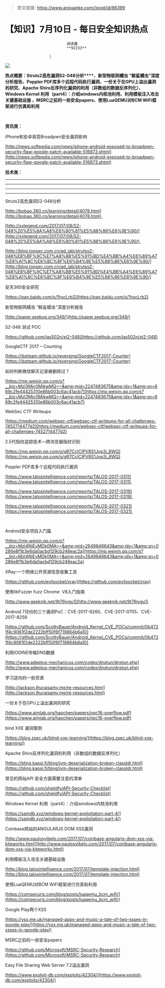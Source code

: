 > 原文链接: https://www.anquanke.com//post/id/86399 


# 【知识】7月10日 - 每日安全知识热点


                                阅读量   
                                **92233**
                            
                        |
                        
                                                                                    



[![](https://p4.ssl.qhimg.com/t01154727514ec7114e.png)](https://p4.ssl.qhimg.com/t01154727514ec7114e.png)

**热点概要：Struts2高危漏洞S2-048分析<strong>****、**新型物联网蠕虫 “鲸鲨蠕虫”深度分析报告、Poppler PDF库多个远程代码执行漏洞、一份关于在GPU上溢出漏洞的研究**、**Apache Shiro反序列化漏洞的利用（非数组的数据反序列化）、Windows Kernel 利用（part4）：介绍windows内核池利用**、利用模板注入攻击关键基础设施 、MSRC之前的一些安全papers、使用LuaQEMU对BCM WiFi框架进行仿真和利用**</strong>

**<br>**

**资讯类：**





















iPhone和安卓易受Broadpwn安全漏洞影响

[http://news.softpedia.com/news/iphone-android-exposed-to-broadpwn-security-flaw-google-patch-available-516873.shtml](http://news.softpedia.com/news/iphone-android-exposed-to-broadpwn-security-flaw-google-patch-available-516873.shtml) 



**技术类：**

****

****

****





****































































































[](http://motherboard.vice.com/read/the-worst-hacks-of-2016)











[](https://feicong.github.io/tags/macOS%E8%BD%AF%E4%BB%B6%E5%AE%89%E5%85%A8/)



[](https://github.com/GradiusX/HEVD-Python-Solutions/blob/master/Win10%20x64%20v1511/HEVD_arbitraryoverwrite.py)























































































































































Struts2高危漏洞S2-048分析

[http://bobao.360.cn/learning/detail/4078.html](http://bobao.360.cn/learning/detail/4078.html) 

[http://xxlegend.com/2017/07/08/S2-048%20%E5%8A%A8%E6%80%81%E5%88%86%E6%9E%90/](http://xxlegend.com/2017/07/08/S2-048%20%E5%8A%A8%E6%80%81%E5%88%86%E6%9E%90/) 

[http://blog.topsec.com.cn/ad_lab/strutss2-048%E8%BF%9C%E7%A8%8B%E5%91%BD%E4%BB%A4%E6%89%A7%E8%A1%8C%E6%BC%8F%E6%B4%9E%E5%88%86%E6%9E%90/](http://blog.topsec.com.cn/ad_lab/strutss2-048%E8%BF%9C%E7%A8%8B%E5%91%BD%E4%BB%A4%E6%89%A7%E8%A1%8C%E6%BC%8F%E6%B4%9E%E5%88%86%E6%9E%90/) 



安天365安全研究

[https://pan.baidu.com/s/1hscLrb2](https://pan.baidu.com/s/1hscLrb2) 



新型物联网蠕虫 “鲸鲨蠕虫”深度分析报告

[http://paper.seebug.org/349/](http://paper.seebug.org/349/) 



S2-048 测试 POC  

[https://github.com/jas502n/st2-048](https://github.com/jas502n/st2-048) 



GoogleCTF 2017 – Counting

[https://jbzteam.github.io/reversing/GoogleCTF2017-Counter](https://jbzteam.github.io/reversing/GoogleCTF2017-Counter) 



如何判断微信聊天记录被删除过？

[https://mp.weixin.qq.com/s?__biz=MzI3Mjc0MjkwMQ==&amp;mid=2247483675&amp;idx=1&amp;sn=669c2fe44425310e86b003c6ac41acb7](https://mp.weixin.qq.com/s?__biz=MzI3Mjc0MjkwMQ==&amp;mid=2247483675&amp;idx=1&amp;sn=669c2fe44425310e86b003c6ac41acb7) 



WebSec CTF Writeups 

[https://medium.com/websec-ctf/websec-ctf-writeups-for-all-challenges-7452714477d2](https://medium.com/websec-ctf/websec-ctf-writeups-for-all-challenges-7452714477d2) 



2.5代指纹追踪技术—跨浏览器指纹识别

[https://mp.weixin.qq.com/s/gR7CcICIPV8S1Jop3i_8WQ](https://mp.weixin.qq.com/s/gR7CcICIPV8S1Jop3i_8WQ) 



Poppler PDF库多个远程代码执行漏洞

[https://www.talosintelligence.com/reports/TALOS-2017-0311](https://www.talosintelligence.com/reports/TALOS-2017-0311) 

[https://www.talosintelligence.com/reports/TALOS-2017-0319](https://www.talosintelligence.com/reports/TALOS-2017-0319) 

[https://www.talosintelligence.com/reports/TALOS-2017-0321](https://www.talosintelligence.com/reports/TALOS-2017-0321) 

<br>

Android安全项目入门篇

[https://mp.weixin.qq.com/s?__biz=MzI4NjEyMDk0MA==&amp;mid=2649846643&amp;idx=1&amp;sn=0286e8f1b3e6da0acbd129cb248eac2a](https://mp.weixin.qq.com/s?__biz=MzI4NjEyMDk0MA==&amp;mid=2649846643&amp;idx=1&amp;sn=0286e8f1b3e6da0acbd129cb248eac2a) 



XRay:一个网络公开资源信息收集工具

[https://github.com/evilsocket/xray](https://github.com/evilsocket/xray) 



使用libFuzzer fuzz Chrome  V8入门指南

[http://www.geeknik.net/9t76jygu1](http://www.geeknik.net/9t76jygu1) 



Android 7月份的三个漏洞PoC：CVE-2017-8260、CVE-2017-0705、CVE-2017-8259

[https://github.com/ScottyBauer/Android_Kernel_CVE_POCs/commit/0b4721f4c9061f2de2222bff50f6f719864b6a10](https://github.com/ScottyBauer/Android_Kernel_CVE_POCs/commit/0b4721f4c9061f2de2222bff50f6f719864b6a10) 



利用IODINE传输DNS数据

[http://www.adeptus-mechanicus.com/codex/dnstun/dnstun.php](http://www.adeptus-mechanicus.com/codex/dnstun/dnstun.php) 



学习逆向的一些资源

[http://jackson.thuraisamy.me/re-resources.html](http://jackson.thuraisamy.me/re-resources.html) 



一份关于在GPU上溢出漏洞的研究

[https://www.aimlab.org/haochen/papers/npc16-overflow.pdf](https://www.aimlab.org/haochen/papers/npc16-overflow.pdf) 



bind XXE 漏洞案例

[https://blog.zsec.uk/blind-xxe-learning/](https://blog.zsec.uk/blind-xxe-learning/) 



Apache Shiro反序列化漏洞的利用（非数组的数据反序列化）

[https://bling.kapsi.fi/blog/jvm-deserialization-broken-classldr.html](https://bling.kapsi.fi/blog/jvm-deserialization-broken-classldr.html) 



常见的网站API 安全方面需要注意的清单

[https://github.com/shieldfy/API-Security-Checklist](https://github.com/shieldfy/API-Security-Checklist) 



Windows Kernel 利用（part4）：介绍windows内核池利用

[https://samdb.xyz/windows-kernel-exploitation-part-4/](https://samdb.xyz/windows-kernel-exploitation-part-4/) 



Coinbase网站的ANGULARJS DOM XSS漏洞

[http://www.paulosyibelo.com/2017/07/coinbase-angularjs-dom-xss-via-kiteworks.html](http://www.paulosyibelo.com/2017/07/coinbase-angularjs-dom-xss-via-kiteworks.html) 



利用模板注入攻击关键基础设施

[http://blog.talosintelligence.com/2017/07/template-injection.html](http://blog.talosintelligence.com/2017/07/template-injection.html) 



使用LuaQEMU对BCM WiFi框架进行仿真和利用

[https://comsecuris.com/blog/posts/luaqemu_bcm_wifi/](https://comsecuris.com/blog/posts/luaqemu_bcm_wifi/) 



Google Play两个XSS

[https://ysx.me.uk/managed-apps-and-music-a-tale-of-two-xsses-in-google-play/](https://ysx.me.uk/managed-apps-and-music-a-tale-of-two-xsses-in-google-play/) 



MSRC之前的一些安全papers

[https://github.com/Microsoft/MSRC-Security-Research](https://github.com/Microsoft/MSRC-Security-Research) 



Easy File Sharing Web Server 7.2溢出漏洞

[https://www.exploit-db.com/exploits/42304/](https://www.exploit-db.com/exploits/42304/) 


